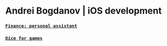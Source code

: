 # Andrei Bogdanov | iOS development


###  [`Finance: personal assistant`](finance "Read more about project")

###  [`Dice for games`](dice "Read more about project")
